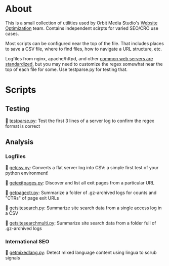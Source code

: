 # About

This is a small collection of utilities used by Orbit Media Studio's [Website Optimization](https://www.orbitmedia.com/website-optimization/) team. Contains independent scirpts for varied SEO/CRO use cases.

Most scripts can be configured near the top of the file. That includes places to save a CSV file, where to find files, how to navigate a URL structure, etc.

Logfiles from nginx, apache/httpd, and other [common web servers are standardized](https://en.wikipedia.org/wiki/Common_Log_Format), but you may need to customize the regex somewhat near the top of each file for some. Use testparse.py for testing that.

# Scripts

## Testing

🐍 [testparse.py](https://github.com/Orbit-Media-Studios/wo-scripts/blob/main/testparse.py): Test the first 3 lines of a server log to confirm the regex format is correct

## Analysis 

### Logfiles 

🐍 [getcsv.py](https://github.com/Orbit-Media-Studios/wo-scripts/blob/main/getcsv.py): Converts a flat server log into CSV: a simple first test of your python environment!

🐍 [getexitpages.py](https://github.com/Orbit-Media-Studios/wo-scripts/blob/main/getexitpages.py): Discover and list all exit pages from a particular URL

🐍 [getpagectr.py](https://github.com/Orbit-Media-Studios/wo-scripts/blob/main/getpagectr.py): Summarize a folder of .gz-archived logs for counts and "CTRs" of page exit URLs

🐍 [getsitesearch.py](https://github.com/Orbit-Media-Studios/wo-scripts/blob/main/getsitesearch.py): Summarize site search data from a single access log in a CSV

🐍 [getsitesearchmulti.py](https://github.com/Orbit-Media-Studios/wo-scripts/blob/main/getsitesearchmulti.py): Summarize site search data from a folder full of .gz-archived logs

### International SEO

🐍 [getmixedlang.py](https://github.com/Orbit-Media-Studios/wo-scripts/blob/main/getmixedlang.py): Detect mixed language content using lingua to scrub signals


